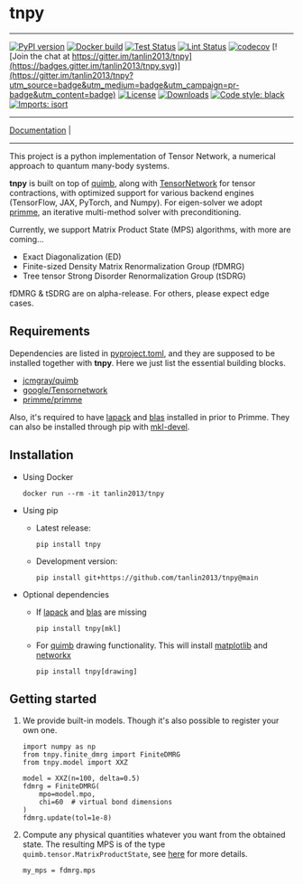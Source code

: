 # tnpy
_________________

[![PyPI version](https://badge.fury.io/py/tnpy.svg)](http://badge.fury.io/py/tnpy)
[![Docker build](https://github.com/tanlin2013/tnpy/actions/workflows/build.yml/badge.svg)](https://github.com/tanlin2013/tnpy/actions/workflows/build.yml)
[![Test Status](https://github.com/tanlin2013/tnpy/actions/workflows/test.yml/badge.svg)](https://github.com/tanlin2013/tnpy/actions/workflows/test.yml)
[![Lint Status](https://github.com/tanlin2013/tnpy/actions/workflows/lint.yml/badge.svg)](https://github.com/tanlin2013/tnpy/actions/workflows/lint.yml)
[![codecov](https://codecov.io/gh/tanlin2013/tnpy/branch/main/graph/badge.svg)](https://codecov.io/gh/tanlin2013/tnpy)
[![Join the chat at https://gitter.im/tanlin2013/tnpy](https://badges.gitter.im/tanlin2013/tnpy.svg)](https://gitter.im/tanlin2013/tnpy?utm_source=badge&utm_medium=badge&utm_campaign=pr-badge&utm_content=badge)
[![License](https://img.shields.io/github/license/mashape/apistatus.svg)](https://pypi.python.org/pypi/tnpy/)
[![Downloads](https://pepy.tech/badge/tnpy)](https://pepy.tech/project/tnpy)
[![Code style: black](https://img.shields.io/badge/code%20style-black-000000.svg)](https://github.com/psf/black)
[![Imports: isort](https://img.shields.io/badge/%20imports-isort-%231674b1?style=flat&labelColor=ef8336)](https://timothycrosley.github.io/isort/)
_________________

[Documentation](https://tanlin2013.github.io/tnpy/) |
_________________

This project is a python implementation of Tensor Network,
a numerical approach to quantum many-body systems.


**tnpy** is built on top of [quimb](https://github.com/jcmgray/quimb),
along with [TensorNetwork](https://github.com/google/TensorNetwork)
for tensor contractions, with optimized support for various backend engines
(TensorFlow, JAX, PyTorch, and Numpy).
For eigen-solver we adopt [primme](https://github.com/primme/primme),
an iterative multi-method solver with preconditioning.

Currently, we support Matrix Product State (MPS) algorithms,
with more are coming...

* Exact Diagonalization (ED)
* Finite-sized Density Matrix Renormalization Group (fDMRG)
* Tree tensor Strong Disorder Renormalization Group (tSDRG)

fDMRG & tSDRG are on alpha-release.
For others, please expect edge cases.

Requirements
------------
Dependencies are listed in
[pyproject.toml](https://github.com/tanlin2013/tnpy/blob/main/pyproject.toml),
and they are supposed to be installed together with **tnpy**.
Here we just list the essential building blocks.

  * [jcmgray/quimb](https://github.com/jcmgray/quimb)
  * [google/Tensornetwork](https://github.com/google/TensorNetwork)
  * [primme/primme](https://github.com/primme/primme)

Also, it's required to have [lapack](http://www.netlib.org/lapack/)
and [blas](http://www.netlib.org/blas/) installed in prior to Primme.
They can also be installed through pip
with [mkl-devel](https://pypi.org/project/mkl-devel/).

Installation
------------

   * Using Docker

     ```
     docker run --rm -it tanlin2013/tnpy
     ```
   * Using pip
     * Latest release:
       ```
       pip install tnpy
       ```
     * Development version:
       ```
       pip install git+https://github.com/tanlin2013/tnpy@main
       ```
   * Optional dependencies
     * If [lapack](http://www.netlib.org/lapack/) and
       [blas](http://www.netlib.org/blas/) are missing
       ```
       pip install tnpy[mkl]
       ```
     * For [quimb](https://github.com/jcmgray/quimb) drawing functionality.
       This will install [matplotlib](https://matplotlib.org/)
       and [networkx](https://networkx.org/)
       ```
       pip install tnpy[drawing]
       ```

Getting started
---------------
1. We provide built-in models. Though it's also possible to register your own one.

   ```
   import numpy as np
   from tnpy.finite_dmrg import FiniteDMRG
   from tnpy.model import XXZ

   model = XXZ(n=100, delta=0.5)
   fdmrg = FiniteDMRG(
       mpo=model.mpo,
       chi=60  # virtual bond dimensions
   )
   fdmrg.update(tol=1e-8)
   ```

2. Compute any physical quantities whatever you want from the obtained state.
   The resulting MPS is of the type `quimb.tensor.MatrixProductState`,
   see [here](https://tanlin2013.github.io/tnpy/matrix_product_state.html)
   for more details.

   ```
   my_mps = fdmrg.mps
   ```
